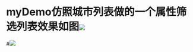 # myDemo仿照城市列表做的一个属性筛选列表效果如图![](https://github.com/bitchtoy/myDemo/demo.png)
#![](https://github.com/bitchtoy/myDemo/demo2png)
